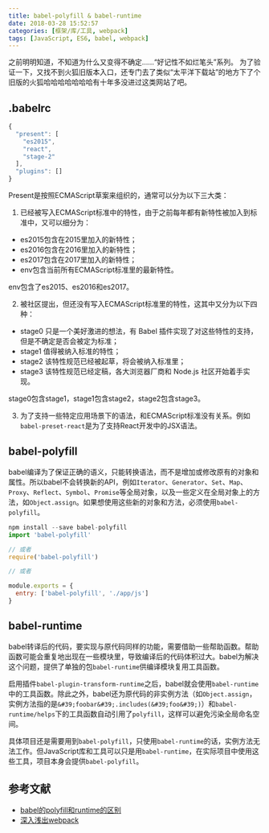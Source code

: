 ```yaml
---
title: babel-polyfill & babel-runtime
date: 2018-03-28 15:52:57
categories: [框架/库/工具, webpack]
tags: [JavaScript, ES6, babel, webpack]
---
```


之前明明知道，不知道为什么又变得不确定……“好记性不如烂笔头”系列。
为了验证一下，又找不到火狐旧版本入口，还专门去了类似“太平洋下载站”的地方下了个旧版的火狐哈哈哈哈哈哈哈有十年多没进过这类网站了吧。

## .babelrc

``` JavaScript
{
  "present": [
    "es2015",
    "react",
    "stage-2"
  ],
  "plugins": []
}
```

Present是按照ECMAScript草案来组织的，通常可以分为以下三大类：

1. 已经被写入ECMAScript标准中的特性，由于之前每年都有新特性被加入到标准中，又可以细分为：
  - es2015包含在2015里加入的新特性；
  - es2016包含在2016里加入的新特性；
  - es2017包含在2017里加入的新特性；
  - env包含当前所有ECMAScript标准里的最新特性。

env包含了es2015、es2016和es2017。

2. 被社区提出，但还没有写入ECMAScript标准里的特性，这其中又分为以下四种：
  - stage0 只是一个美好激进的想法，有 Babel 插件实现了对这些特性的支持，但是不确定是否会被定为标准；
  - stage1 值得被纳入标准的特性；
  - stage2 该特性规范已经被起草，将会被纳入标准里；
  - stage3 该特性规范已经定稿，各大浏览器厂商和 Node.js 社区开始着手实现。

stage0包含stage1，stage1包含stage2，stage2包含stage3。

3. 为了支持一些特定应用场景下的语法，和ECMAScript标准没有关系。例如`babel-preset-react`是为了支持React开发中的JSX语法。

<!-- more -->

## babel-polyfill

babel编译为了保证正确的语义，只能转换语法，而不是增加或修改原有的对象和属性。所以babel不会转换新的API，例如`Iterator`、`Generator`、`Set`、`Map`、`Proxy`、`Reflect`、`Symbol`、`Promise`等全局对象，以及一些定义在全局对象上的方法，如`Object.assign`。如果想使用这些新的对象和方法，必须使用`babel-polyfill`。

``` JavaScript
npm install --save babel-polyfill
import 'babel-polyfill'

// 或者
require('babel-polyfill')

// 或者

module.exports = {
  entry: ['babel-polyfill', './app/js']
}
```

## babel-runtime

babel转译后的代码，要实现与原代码同样的功能，需要借助一些帮助函数。帮助函数可能会重复地出现在一些模块里，导致编译后的代码体积过大。babel为解决这个问题，提供了单独的包`babel-runtime`供编译模块复用工具函数。

启用插件`babel-plugin-transform-runtime`之后，babel就会使用`babel-runtime`中的工具函数。除此之外，babel还为原代码的非实例方法（如`Object.assign`，实例方法指的是`&#39;foobar&#39;.includes(&#39;foo&#39;)`）和`babel-runtime/helps`下的工具函数自动引用了`polyfill`，这样可以避免污染全局命名空间。

具体项目还是需要用到`babel-polyfill`，只使用`babel-runtime`的话，实例方法无法工作。但JavaScript库和工具可以只是用`babel-runtime`，在实际项目中使用这些工具，项目本身会提供`babel-polyfill`。

## 参考文献

- [babel的polyfill和runtime的区别](https://segmentfault.com/q/1010000005596587)
- [深入浅出webpack](http://webpack.wuhaolin.cn/3%E5%AE%9E%E6%88%98/3-1%E4%BD%BF%E7%94%A8ES6%E8%AF%AD%E8%A8%80.html)
